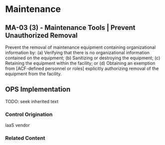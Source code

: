 # Maintenance
## MA-03 (3) - Maintenance Tools | Prevent Unauthorized Removal

Prevent the removal of maintenance equipment containing organizational information by:
(a) Verifying that there is no organizational information contained on the equipment;
(b) Sanitizing or destroying the equipment;
(c) Retaining the equipment within the facility; or
(d) Obtaining an exemption from [ACF-defined personnel or roles] explicitly authorizing removal of the equipment from the facility.

## OPS Implementation

TODO: seek inherited text

### Control Origination

IaaS vendor

### Related Content

